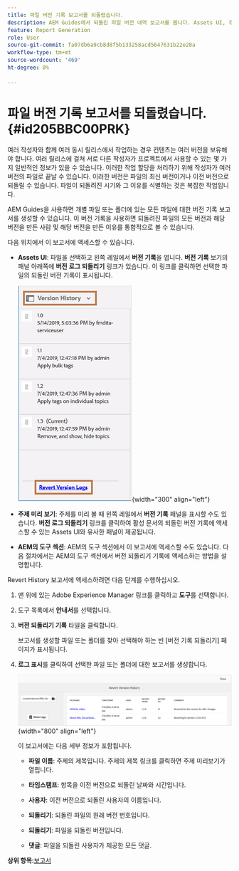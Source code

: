 ```yaml
---
title: 파일 버전 기록 보고서를 되돌렸습니다.
description: AEM Guides에서 되돌린 파일 버전 내역 보고서를 봅니다. Assets UI, 주제 미리 보기 및 AEM 도구 선택에서 버전 로그 되돌리기 를 액세스하는 방법에 대해 알아봅니다.
feature: Report Generation
role: User
source-git-commit: fa07db6a9cb8d8f5b133258acd5647631b22e28a
workflow-type: tm+mt
source-wordcount: '469'
ht-degree: 0%

---
```


# 파일 버전 기록 보고서를 되돌렸습니다. {#id205BBC00PRK}

여러 작성자와 함께 여러 동시 릴리스에서 작업하는 경우 컨텐츠는 여러 버전을 보유해야 합니다. 여러 릴리스에 걸쳐 서로 다른 작성자가 프로젝트에서 사용할 수 있는 몇 가지 일반적인 정보가 있을 수 있습니다. 이러한 작업 할당을 처리하기 위해 작성자가 여러 버전의 파일로 끝날 수 있습니다. 이러한 버전은 파일의 최신 버전이거나 이전 버전으로 되돌릴 수 있습니다. 파일이 되돌려진 시기와 그 이유를 식별하는 것은 복잡한 작업입니다.

AEM Guides을 사용하면 개별 파일 또는 폴더에 있는 모든 파일에 대한 버전 기록 보고서를 생성할 수 있습니다. 이 버전 기록을 사용하면 되돌려진 파일의 모든 버전과 해당 버전을 만든 사람 및 해당 버전을 만든 이유를 통합적으로 볼 수 있습니다.

다음 위치에서 이 보고서에 액세스할 수 있습니다.

- **Assets UI**: 파일을 선택하고 왼쪽 레일에서 **버전 기록**&#x200B;을 엽니다. **버전 기록** 보기의 패널 아래쪽에 **버전 로그 되돌리기** 링크가 있습니다. 이 링크를 클릭하면 선택한 파일의 되돌린 버전 기록이 표시됩니다.

  ![](images/revert-log-from-assets-ui.png){width="300" align="left"}

- **주제 미리 보기**: 주제를 미리 볼 때 왼쪽 레일에서 **버전 기록** 패널을 표시할 수도 있습니다. **버전 로그 되돌리기** 링크를 클릭하여 활성 문서의 되돌린 버전 기록에 액세스할 수 있는 Assets UI와 유사한 패널이 제공됩니다.

- **AEM의 도구 섹션**: AEM의 도구 섹션에서 이 보고서에 액세스할 수도 있습니다. 다음 절차에서는 AEM의 도구 섹션에서 버전 되돌리기 기록에 액세스하는 방법을 설명합니다.


Revert History 보고서에 액세스하려면 다음 단계를 수행하십시오.

1. 맨 위에 있는 Adobe Experience Manager 링크를 클릭하고 **도구**&#x200B;를 선택합니다.

1. 도구 목록에서 **안내서**&#x200B;를 선택합니다.

1. **버전 되돌리기 기록** 타일을 클릭합니다.

   보고서를 생성할 파일 또는 폴더를 찾아 선택해야 하는 빈 [버전 기록 되돌리기] 페이지가 표시됩니다.

1. **로그 표시**&#x200B;를 클릭하여 선택한 파일 또는 폴더에 대한 보고서를 생성합니다.

   ![](images/revert-version-history-report.png){width="800" align="left"}

   이 보고서에는 다음 세부 정보가 포함됩니다.

   - **파일 이름**: 주제의 제목입니다. 주제의 제목 링크를 클릭하면 주제 미리보기가 열립니다.

   - **타임스탬프**: 항목을 이전 버전으로 되돌린 날짜와 시간입니다.

   - **사용자**: 이전 버전으로 되돌린 사용자의 이름입니다.

   - **되돌리기**: 되돌린 파일의 원래 버전 번호입니다.

   - **되돌리기**: 파일을 되돌린 버전입니다.

   - **댓글**: 파일을 되돌린 사용자가 제공한 모든 댓글.


**상위 항목:**[&#x200B;보고서](reports-intro.md)
